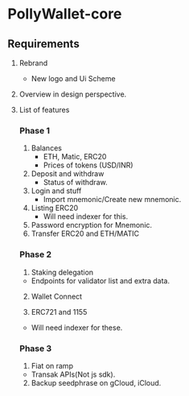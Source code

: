 # PollyWallet-core

## Requirements

1. Rebrand 
    - New logo and Ui Scheme
2. Overview in design perspective.
3. List of features

    ### Phase 1

    1. Balances
        - ETH, Matic, ERC20
        - Prices of tokens (USD/INR)
    2. Deposit and withdraw
        - Status of withdraw.
    3. Login and stuff
        - Import mnemonic/Create new mnemonic.
    4. Listing ERC20
        - Will need indexer for this.
    5. Password encryption for Mnemonic.
    6. Transfer ERC20 and ETH/MATIC

    ### Phase 2

    1. Staking delegation

    - Endpoints for validator list and extra data.

    2. Wallet Connect

    3. ERC721 and 1155

    - Will need indexer for these.

    ### Phase 3

    1. Fiat on ramp

    - Transak APIs(Not js sdk).

    2. Backup seedphrase on gCloud, iCloud.

